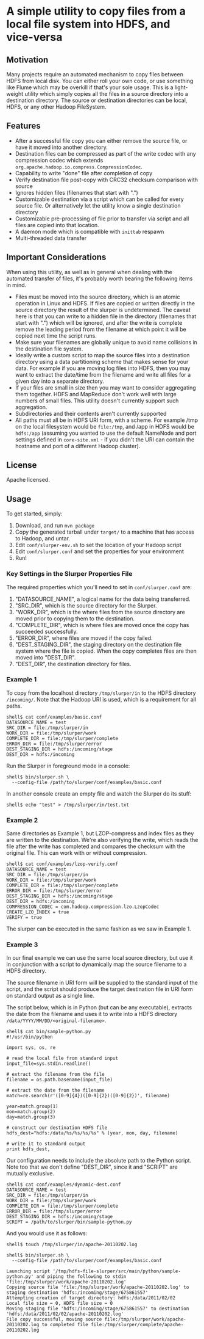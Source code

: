 A simple utility to copy files from a local file system into HDFS, and vice-versa
=================================================================================

## Motivation

Many projects require an automated mechanism to copy files between HDFS from local disk.  You can either
roll your own code, or use something like Flume which may be overkill if that's your sole usage.
This is a light-weight utility which simply copies all the files in a source directory into a destination directory.
The source or destination directories can be local, HDFS, or any other Hadoop FileSystem.

## Features

* After a successful file copy you can either remove the source file, or have it moved into another directory.
* Destination files can be compressed as part of the write codec with any compression codec which extends `org.apache.hadoop.io.compress.CompressionCodec`.
* Capability to write "done" file after completion of copy
* Verify destination file post-copy with CRC32 checksum comparison with source
* Ignores hidden files (filenames that start with ".")
* Customizable destination via a script which can be called for every source file.  Or alternatively let the utility
know a single destination directory
* Customizable pre-processing of file prior to transfer via script
and all files are copied into that location.
* A daemon mode which is compatible with `inittab` respawn
* Multi-threaded data transfer

## Important Considerations

When using this utility, as well as in general when dealing with the automated transfer of files, it's probably
worth bearing the following items in mind.

* Files must be moved into the source directory, which is an atomic operation in Linux and HDFS.  If files are copied or
written directly in the source directory the result of the slurper is undetermined.  The caveat here is that
you can write to a hidden file in the directory (filenames that start with ".") which will be ignored, and after the
write is complete remove the leading period from the filename at which point it will be copied next time the script runs.
* Make sure your filenames are globally unique to avoid name collisions in the destination file system.
* Ideally write a custom script to map the source files into a destination directory using a data partitioning scheme that makes
 sense for your data.  For example if you are moving log files into HDFS, then you may want to extract the date/time from
 the filename and write all files for a given day into a separate directory.
*  If your files are small in size then you may want to consider aggregating them together.  HDFS and MapReduce don't
work well with large numbers of small files.  This utility doesn't currently support such aggregation.
* Subdirectories and their contents aren't currently supported
* All paths must all be in HDFS URI form, with a scheme.  For example /tmp on the local
 filesystem would be `file:/tmp`, and /app in HDFS would be `hdfs:/app` (assuming you wanted to use the default NameNode and
 port settings defined in `core-site.xml` - if you didn't the URI can contain the hostname and port of a different Hadoop cluster).

## License

Apache licensed.

## Usage

To get started, simply:

1. Download, and run `mvn package`
2. Copy the generated tarball under `target/` to a machine that has access to Hadoop, and untar.
3. Edit `conf/slurper-env.sh` to set the location of your Hadoop script
4. Edit `conf/slurper.conf` and set the properties for your environment
5. Run!


### Key Settings in the Slurper Properties File

The required properties which you'll need to set in `conf/slurper.conf` are:

1.  "DATASOURCE_NAME", a logical name for the data being transferred.
2.  "SRC_DIR", which is the source directory for the Slurper.
3.  "WORK_DIR", which is the where files from the source directory are moved prior to copying them to the destination.
4.  "COMPLETE_DIR", which is where files are moved once the copy has succeeded successfully.
5.  "ERROR_DIR", where files are moved if the copy failed.
6.  "DEST_STAGING_DIR", the staging directory on the destination file system where the file is copied.  When the copy
completes files are then moved into "DEST_DIR".
7.  "DEST_DIR", the destination directory for files.


### Example 1

To copy from the localhost directory `/tmp/slurper/in` to the HDFS directory `/incoming/`.  Note that the Hadoop URI is used, which is a
 requirement for all paths.

<pre><code>shell$ cat conf/examples/basic.conf
DATASOURCE_NAME = test
SRC_DIR = file:/tmp/slurper/in
WORK_DIR = file:/tmp/slurper/work
COMPLETE_DIR = file:/tmp/slurper/complete
ERROR_DIR = file:/tmp/slurper/error
DEST_STAGING_DIR = hdfs:/incoming/stage
DEST_DIR = hdfs:/incoming
</code></pre>

Run the Slurper in foreground mode in a console:

<pre><code>shell$ bin/slurper.sh \
  --config-file /path/to/slurper/conf/examples/basic.conf
</code></pre>

In another console create an empty file and watch the Slurper do its stuff:

<pre><code>shell$ echo "test" > /tmp/slurper/in/test.txt
</code></pre>


### Example 2

Same directories as Example 1, but LZOP-compress and index files as they are written to the destination.
We're also verifying the write, which reads the file after the write has completed and compares the
checksum with the original file.  This can work with or without compression.

<pre><code>shell$ cat conf/examples/lzop-verify.conf
DATASOURCE_NAME = test
SRC_DIR = file:/tmp/slurper/in
WORK_DIR = file:/tmp/slurper/work
COMPLETE_DIR = file:/tmp/slurper/complete
ERROR_DIR = file:/tmp/slurper/error
DEST_STAGING_DIR = hdfs:/incoming/stage
DEST_DIR = hdfs:/incoming
COMPRESSION_CODEC = com.hadoop.compression.lzo.LzopCodec
CREATE_LZO_INDEX = true
VERIFY = true
</code></pre>

The slurper can be executed in the same fashion as we saw in Example 1.

### Example 3

In our final example we can use the same local source directory, but use it in conjunction with
a script to dynamically map the source filename to a HDFS directory.

The source filename in URI form will be supplied to the standard input of the script, and the
script should produce the target destination file in URI form on standard output as a single line.

The script below, which is in Python (but can be any executable), extracts the date from the filename and
uses it to write into a HDFS directory `/data/YYYY/MM/DD/<original-filename>`.

<pre><code>shell$ cat bin/sample-python.py
#!/usr/bin/python

import sys, os, re

# read the local file from standard input
input_file=sys.stdin.readline()

# extract the filename from the file
filename = os.path.basename(input_file)

# extract the date from the filename
match=re.search(r'([0-9]{4})([0-9]{2})([0-9]{2})', filename)

year=match.group(1)
mon=match.group(2)
day=match.group(3)

# construct our destination HDFS file
hdfs_dest="hdfs:/data/%s/%s/%s/%s" % (year, mon, day, filename)

# write it to standard output
print hdfs_dest,
</code></pre>

Our configuration needs to include the absolute path to the Python script.  Note too that we don't
define "DEST_DIR", since it and "SCRIPT" are mutually exclusive.

<pre><code>shell$ cat conf/examples/dynamic-dest.conf
DATASOURCE_NAME = test
SRC_DIR = file:/tmp/slurper/in
WORK_DIR = file:/tmp/slurper/work
COMPLETE_DIR = file:/tmp/slurper/complete
ERROR_DIR = file:/tmp/slurper/error
DEST_STAGING_DIR = hdfs:/incoming/stage
SCRIPT = /path/to/slurper/bin/sample-python.py
</code></pre>


And you would use it as follows:

<pre><code>shell$ touch /tmp/slurper/in/apache-20110202.log

shell$ bin/slurper.sh \
  --config-file /path/to/slurper/conf/examples/basic.conf

Launching script '/tmp/hdfs-file-slurper/src/main/python/sample-python.py' and piping the following to stdin 'file:/tmp/slurper/work/apache-20110202.log'
Copying source file 'file:/tmp/slurper/work/apache-20110202.log' to staging destination 'hdfs:/incoming/stage/675861557'
Attempting creation of target directory: hdfs:/data/2011/02/02
Local file size = 0, HDFS file size = 0
Moving staging file 'hdfs:/incoming/stage/675861557' to destination 'hdfs:/data/2011/02/02/apache-20110202.log'
File copy successful, moving source file:/tmp/slurper/work/apache-20110202.log to completed file file:/tmp/slurper/complete/apache-20110202.log
</code></pre>

